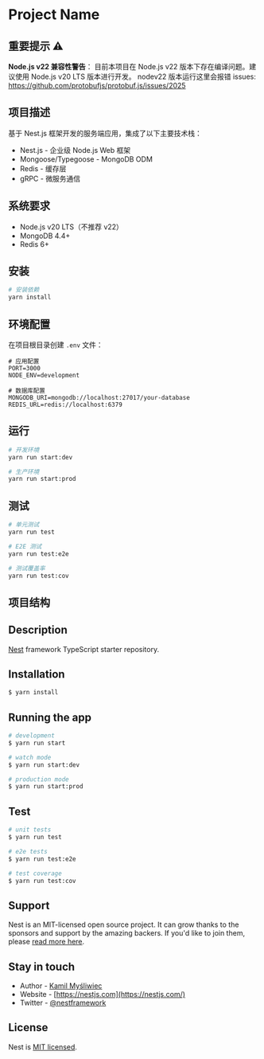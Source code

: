 # Project Name

## 重要提示 ⚠️

**Node.js v22 兼容性警告**：
目前本项目在 Node.js v22 版本下存在编译问题。建议使用 Node.js v20 LTS 版本进行开发。
nodev22 版本运行这里会报错 issues: https://github.com/protobufjs/protobuf.js/issues/2025

## 项目描述

基于 Nest.js 框架开发的服务端应用，集成了以下主要技术栈：

- Nest.js - 企业级 Node.js Web 框架
- Mongoose/Typegoose - MongoDB ODM
- Redis - 缓存层
- gRPC - 微服务通信

## 系统要求

- Node.js v20 LTS（不推荐 v22）
- MongoDB 4.4+
- Redis 6+

## 安装

```bash
# 安装依赖
yarn install
```

## 环境配置

在项目根目录创建 `.env` 文件：

```env
# 应用配置
PORT=3000
NODE_ENV=development

# 数据库配置
MONGODB_URI=mongodb://localhost:27017/your-database
REDIS_URL=redis://localhost:6379
```

## 运行

```bash
# 开发环境
yarn run start:dev

# 生产环境
yarn run start:prod
```

## 测试

```bash
# 单元测试
yarn run test

# E2E 测试
yarn run test:e2e

# 测试覆盖率
yarn run test:cov
```

## 项目结构

## Description

[Nest](https://github.com/nestjs/nest) framework TypeScript starter repository.

## Installation

```bash
$ yarn install
```

## Running the app

```bash
# development
$ yarn run start

# watch mode
$ yarn run start:dev

# production mode
$ yarn run start:prod
```

## Test

```bash
# unit tests
$ yarn run test

# e2e tests
$ yarn run test:e2e

# test coverage
$ yarn run test:cov
```

## Support

Nest is an MIT-licensed open source project. It can grow thanks to the sponsors and support by the amazing backers. If you'd like to join them, please [read more here](https://docs.nestjs.com/support).

## Stay in touch

- Author - [Kamil Myśliwiec](https://kamilmysliwiec.com)
- Website - [https://nestjs.com](https://nestjs.com/)
- Twitter - [@nestframework](https://twitter.com/nestframework)

## License

Nest is [MIT licensed](LICENSE).

